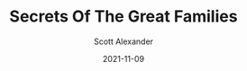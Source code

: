 ---
layout: podcast
title: "Secrets Of The Great Families"
author: Scott Alexander
description: https://astralcodexten.substack.com/p/secrets-of-the-great-families
date: 2021-11-09
length: 5157905
duration: 1289
guid: secrets-of-the-great-families
---